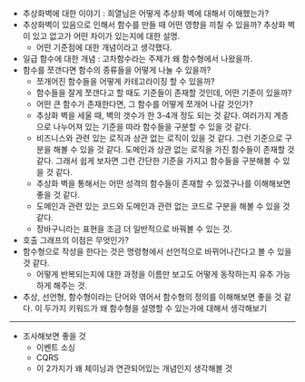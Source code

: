 
- 추상화벽에 대한 이야기 : 희열님은 어떻게 추상화 벽에 대해서 이해했는가? 
- 추상화벽이 있음으로 인해서 함수를 만들 때 어떤 영향을 끼칠 수 있을까? 추상화 벽이 있고 없고가 어떤 차이가 있는지에 대한 설명. 
	- 어떤 기준점에 대한 개념이라고 생각했다. 
- 일급 함수에 대한 개념 : 고차함수라는 주제가 왜 함수형에서 나왔을까. 
- 함수를 쪼갠다면 함수의 종류들을 어떻게 나눌 수 있을까? 
	- 쪼개어진 함수들을 어떻게 카테고라이징 할 수 있을까? 
	- 함수들을 잘게 쪼갠다고 할 때도 기준들이 존재할 것인데, 어떤 기준이 있을까? 
	- 어떤 큰 함수가 존재한다면, 그 함수를 어떻게 쪼개어 나갈 것인가? 
	- 추상화 벽을 세울 때, 벽의 갯수가 한 3-4개 정도 되는 것 같다. 여러가지 계층으로 나누어져 있는 기준을 따라 함수들을 구분할 수 있을 것 같다. 
	- 비즈니스와 관련 있는 로직과 상관 없는 로직이 있을 것 같다. 그런 기준으로 구분을 해볼 수 있을 것 같다. 도메인과 상관 없는 로직을 가진 함수들이 존재할 것 같다. 그래서 쉽게 보자면 그런 간단한 기준을 가지고 함수들을 구분해볼 수 있을 것 같다. 
	- 추상화 벽을 통해서는 어떤 성격의 함수들이 존재할 수 있겠구나를 이해해보면 좋을 것 같다. 
	- 도메인과 관련 있는 코드와 도메인과 관련 없는 코드로 구분을 해볼 수 있을 것 같다. 
	- 장바구니라는 표현을 조금 더 일반적으로 바꿔볼 수 있는 것. 
- 호출 그래프의 이점은 무엇인가? 
- 함수형으로 작성을 한다는 것은 명령형에서 선언적으로 바뀌어나간다고 볼 수 있을 것 같다. 
	- 어떻게 반복되는지에 대한 과정을 이름만 보고도 어떻게 동작하는지 유추 가능하게 해주는 것. 
- 추상, 선언형, 함수형이라는 단어와 엮어서 함수형의 정의를 이해해보면 좋을 것 같다. 이 두가지 키워드가 왜 함수형을 설명할 수 있는가에 대해서 생각해보기 

---

- 조사해보면 좋을 것 
	- 이벤트 소싱 
	- CQRS 
	- 이 2가지가 왜 체이닝과 연관되어있는 개념인지 생각해볼 것 





















